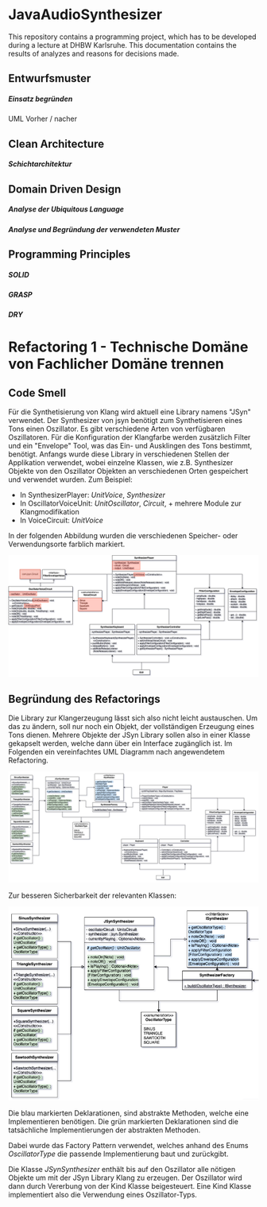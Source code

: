 # JavaAudioSynthesizer
This repository contains a programming project, which has to be developed during a lecture at DHBW Karlsruhe. This documentation contains the results of analyzes and reasons for decisions made. 

## Entwurfsmuster

##### Einsatz begründen
UML Vorher / nacher


## Clean Architecture

##### Schichtarchitektur



## Domain Driven Design

##### Analyse der Ubiquitous Language

##### Analyse und Begründung der verwendeten Muster


## Programming Principles 

##### SOLID

##### GRASP

##### DRY


# Refactoring 1 - Technische Domäne von Fachlicher Domäne trennen
## Code Smell
Für die Synthetisierung von Klang wird aktuell eine Library namens "JSyn" verwendet. Der Synthesizer von jsyn benötigt zum Synthetisieren eines Tons einen Oszillator. Es gibt verschiedene Arten von verfügbaren Oszillatoren. Für die Konfiguration der Klangfarbe werden zusätzlich Filter und ein "Envelope" Tool, was das Ein- und Ausklingen des Tons bestimmt, benötigt. Anfangs wurde diese Library in verschiedenen Stellen der Applikation verwendet, wobei einzelne Klassen, wie z.B. Synthesizer Objekte von den Oszillator Objekten an verschiedenen Orten gespeichert und verwendet wurden. Zum Beispiel: 

- In SynthesizerPlayer: *UnitVoice*, *Synthesizer*
- In OscillatorVoiceUnit: *UnitOscillator*, *Circuit*, + mehrere Module zur Klangmodifikation
- In VoiceCircuit: *UnitVoice*

In der folgenden Abbildung wurden die verschiedenen Speicher- oder Verwendungsorte farblich markiert. 

![UML Diagramm vor dem Refactoring](./media/Refactoring1-UML-Before.png)

## Begründung des Refactorings
Die Library zur Klangerzeugung lässt sich also nicht leicht austauschen. Um das zu ändern, soll nur noch ein Objekt, der vollständigen Erzeugung eines Tons dienen. Mehrere Objekte der JSyn Library sollen also in einer Klasse gekapselt werden, welche dann über ein Interface zugänglich ist. Im Folgenden ein vereinfachtes UML Diagramm nach angewendetem Refactoring.

![UML Diagramm vor dem Refactoring](./media/Refactoring1-UML-After.png)

Zur besseren Sicherbarkeit der relevanten Klassen: 

![UML Diagramm vor dem Refactoring](./media/Refactoring1-UML-After-Zoomed.png)

Die blau markierten Deklarationen, sind abstrakte Methoden, welche eine Implementieren benötigen. Die grün markierten Deklarationen sind die tatsächliche Implementierungen der abstrakten Methoden. 

Dabei wurde das Factory Pattern verwendet, welches anhand des Enums *OscillatorType* die passende Implementierung baut und zurückgibt. 

Die Klasse *JSynSynthesizer* enthält bis auf den Oszillator alle nötigen Objekte um mit der JSyn Library Klang zu erzeugen. Der Oszillator wird dann durch Vererbung von der Kind Klasse beigesteuert. Eine Kind Klasse implementiert also die Verwendung eines Oszillator-Typs. 